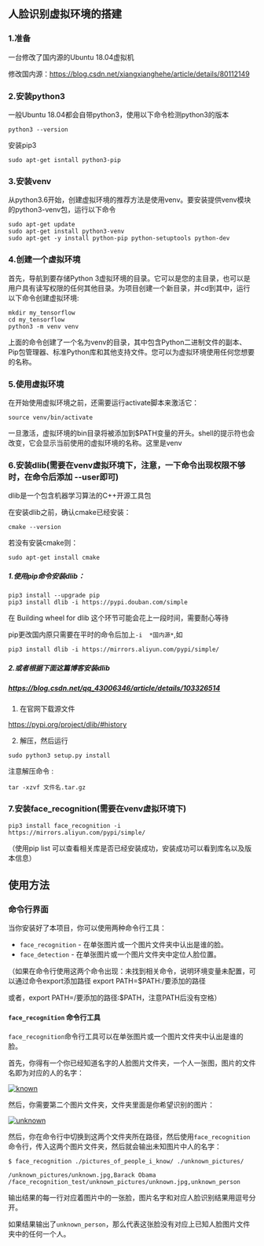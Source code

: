 ## 人脸识别虚拟环境的搭建

### 1.准备

一台修改了国内源的Ubuntu 18.04虚拟机

修改国内源：https://blog.csdn.net/xiangxianghehe/article/details/80112149

### 2.安装python3

一般Ubuntu 18.04都会自带python3，使用以下命令检测python3的版本

```shell
python3 --version
```

安装pip3

```shell
sudo apt-get isntall python3-pip
```

### 3.安装venv

从python3.6开始，创建虚拟环境的推荐方法是使用venv。要安装提供venv模块的python3-venv包，运行以下命令

```shell
sudo apt-get update
sudo apt-get install python3-venv
sudo apt-get -y install python-pip python-setuptools python-dev
```

### 4.创建一个虚拟环境

首先，导航到要存储Python 3虚拟环境的目录。它可以是您的主目录，也可以是用户具有读写权限的任何其他目录。为项目创建一个新目录，并cd到其中，运行以下命令创建虚拟环境:

```shell
mkdir my_tensorflow
cd my_tensorflow
python3 -m venv venv
```

上面的命令创建了一个名为venv的目录，其中包含Python二进制文件的副本、Pip包管理器、标准Python库和其他支持文件。您可以为虚拟环境使用任何您想要的名称。

### 5.使用虚拟环境

在开始使用虚拟环境之前，还需要运行activate脚本来激活它：

```shell
source venv/bin/activate
```

一旦激活，虚拟环境的bin目录将被添加到$PATH变量的开头。shell的提示符也会改变，它会显示当前使用的虚拟环境的名称。这里是venv

### 6.安装dlib(需要在venv虚拟环境下，注意，一下命令出现权限不够时，在命令后添加 --user即可)

dlib是一个包含机器学习算法的C++开源工具包

在安装dlib之前，确认cmake已经安装：

```shell
cmake --version
```

若没有安装cmake则：

```shell
sudo apt-get install cmake
```

##### 1.使用pip命令安装dlib：

```shell
pip3 install --upgrade pip
pip3 install dlib -i https://pypi.douban.com/simple
```

在 Building wheel for dlib 这个环节可能会花上一段时间，需要耐心等待

pip更改国内原只需要在平时的命令后加上`-i  *国内源*`,如

```shell
pip3 install dlib -i https://mirrors.aliyun.com/pypi/simple/
```


##### 2.或者根据下面这篇博客安装dlib

##### https://blog.csdn.net/qq_43006346/article/details/103326514

1) 在官网下载源文件

https://pypi.org/project/dlib/#history

2) 解压，然后运行

```shell
sudo python3 setup.py install
```

注意解压命令 :

```shell
tar -xzvf 文件名.tar.gz
```

### 7.安装face_recognition(需要在venv虚拟环境下)

```shell
pip3 install face_recognition -i https://mirrors.aliyun.com/pypi/simple/
```
（使用pip list 可以查看相关库是否已经安装成功，安装成功可以看到库名以及版本信息）
## 使用方法

### 命令行界面

当你安装好了本项目，你可以使用两种命令行工具：

- `face_recognition` - 在单张图片或一个图片文件夹中认出是谁的脸。
- `face_detection` - 在单张图片或一个图片文件夹中定位人脸位置。

（如果在命令行使用这两个命令出现：未找到相关命令，说明环境变量未配置，可以通过命令export添加路径
export PATH=$PATH:/要添加的路径

或者，export PATH=/要添加的路径:$PATH，注意PATH后没有空格）
#### 

#### `face_recognition` 命令行工具

`face_recognition`命令行工具可以在单张图片或一个图片文件夹中认出是谁的脸。

首先，你得有一个你已经知道名字的人脸图片文件夹，一个人一张图，图片的文件名即为对应的人的名字：

[![known](https://cloud.githubusercontent.com/assets/896692/23582466/8324810e-00df-11e7-82cf-41515eba704d.png)](https://cloud.githubusercontent.com/assets/896692/23582466/8324810e-00df-11e7-82cf-41515eba704d.png)

然后，你需要第二个图片文件夹，文件夹里面是你希望识别的图片：

[![unknown](https://cloud.githubusercontent.com/assets/896692/23582465/81f422f8-00df-11e7-8b0d-75364f641f58.png)](https://cloud.githubusercontent.com/assets/896692/23582465/81f422f8-00df-11e7-8b0d-75364f641f58.png)

然后，你在命令行中切换到这两个文件夹所在路径，然后使用`face_recognition`命令行，传入这两个图片文件夹，然后就会输出未知图片中人的名字：

```shell
$ face_recognition ./pictures_of_people_i_know/ ./unknown_pictures/

/unknown_pictures/unknown.jpg,Barack Obama
/face_recognition_test/unknown_pictures/unknown.jpg,unknown_person
```

输出结果的每一行对应着图片中的一张脸，图片名字和对应人脸识别结果用逗号分开。

如果结果输出了`unknown_person`，那么代表这张脸没有对应上已知人脸图片文件夹中的任何一个人。

